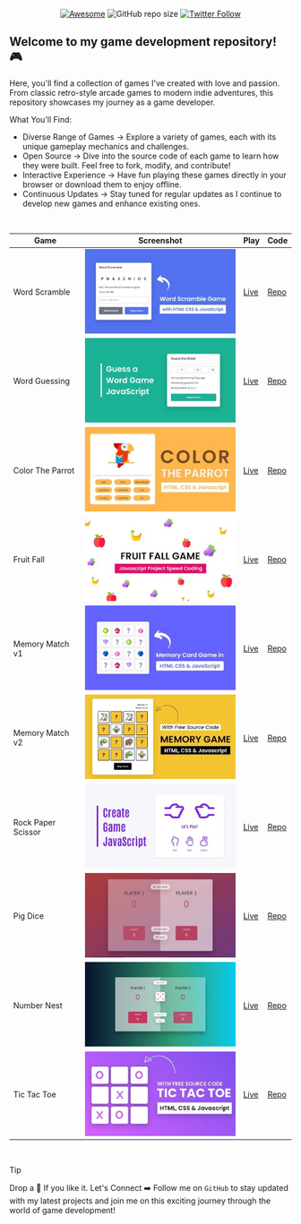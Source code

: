 <div align="center">

[![Awesome](https://awesome.re/badge.svg)](https://awesome.re)
![GitHub repo size](https://img.shields.io/github/repo-size/Pranav-Jadhav09/Games)
[![Twitter Follow](https://img.shields.io/twitter/follow/Pranav_Jadhav09?style=social)](https://twitter.com/Pranav_Jadhav09)

</div>

## Welcome to my game development repository! 🎮

Here, you'll find a collection of games I've created with love and passion. From classic retro-style arcade games to modern indie adventures, this repository showcases my journey as a game developer.

What You'll Find:

- Diverse Range of Games → Explore a variety of games, each with its unique gameplay mechanics and challenges.
- Open Source → Dive into the source code of each game to learn how they were built. Feel free to fork, modify, and contribute!
- Interactive Experience → Have fun playing these games directly in your browser or download them to enjoy offline.
- Continuous Updates → Stay tuned for regular updates as I continue to develop new games and enhance existing ones.

<br />

<div align="center">

| Game               | Screenshot                                | Play                                                     | Code                          |
| ------------------ | ----------------------------------------- | -------------------------------------------------------- | ----------------------------- |
| Word Scramble      | ![thumbnail](./assets/wordscramble.jpg)   | [Live](https://word-scramble-jrpranav.onrender.com/)     | [Repo](./Word-Scramble/)      |
| Word Guessing      | ![thumbnail](./assets/wordguess.jpg)      | [Live](https://word-guessing-jrpranav.onrender.com/)     | [Repo](./Word-Guessing/)      |
| Color The Parrot   | ![thumbnail](./assets/colortheparrot.jpg) | [Live](https://color-the-parrot-jrpranav.onrender.com/)  | [Repo](./Color-The-Parrot/)   |
| Fruit Fall         | ![thumbnail](./assets/fruitfall.jpg)      | [Live](https://fruit-fall-jrpranav.onrender.com/)        | [Repo](./Fruit-Fall/)         |
| Memory Match v1    | ![thumbnail](./assets/v1.jpg)             | [Live](https://memory-match-v1-jrpranav.onrender.com/)   | [Repo](./Memory-Match-v1/)    |
| Memory Match v2    | ![thumbnail](./assets/v2.jpg)             | [Live](https://memory-match-v2-jrpranav.onrender.com/)   | [Repo](./Memory-Match-v2/)    |
| Rock Paper Scissor | ![thumbnail](./assets/rps.jpg)            | [Live](https://rock-paper-scissor-jrpranav.onrender.com) | [Repo](./Rock-Paper-Scissor/) |
| Pig Dice           | ![thumbnail](./assets/pigdice.jpeg)       | [Live](https://pig-dice-jrpranav.onrender.com)           | [Repo](./Pig-Dice/)           |
| Number Nest        | ![thumbnail](./assets/numbernest.jpg)     | [Live](https://number-nest-jrpranav.onrender.com)        | [Repo](./Number-Nest/)        |
| Tic Tac Toe        | ![thumbnail](./assets/tictactoe.jpg)      | [Live](https://tic-tac-toe-jrpranav.onrender.com)        | [Repo](./Tic-Tac-Toe/)        |

</div>

<br />

> [!TIP]
> Drop a 🌟 If you like it.
> Let's Connect ➡️ Follow me on `GitHub` to stay updated with my latest projects and join me on this exciting journey through the world of game development!
